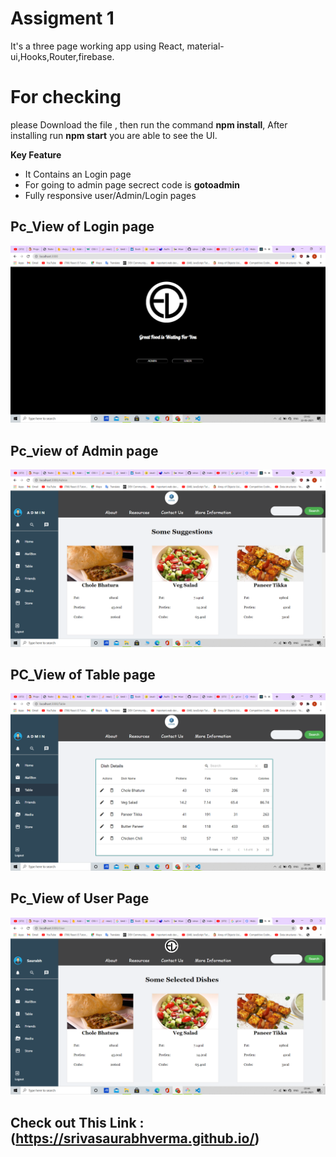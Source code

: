  # Assigment 1

 It's a three page working app using React, material-ui,Hooks,Router,firebase.

 # For checking

 please Download the file , then run the command **npm install**, After installing run **npm start** you are able to see the UI.


**Key Feature**
   * It Contains an Login page
   * For going to admin page secrect code is **gotoadmin**
   * Fully responsive user/Admin/Login pages


## Pc_View of Login page

![image](https://github.com/srivasaurabhverma/Assigment1/blob/master/images/Login.png)

## Pc_view of Admin page

![image](https://github.com/srivasaurabhverma/Assigment1/blob/master/images/Admin.png)

## PC_View of Table page

![image](https://github.com/srivasaurabhverma/Assigment1/blob/master/images/Table.png)

## Pc_View of User Page

![image](https://github.com/srivasaurabhverma/Assigment1/blob/master/images/userpage.png)

## Check out This Link : (https://srivasaurabhverma.github.io/)

